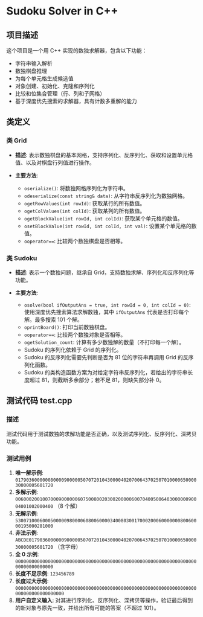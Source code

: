 # Sudoku Solver in C++

## 项目描述

这个项目是一个用 C++ 实现的数独求解器，包含以下功能：

- 字符串输入解析
- 数独棋盘推理
- 为每个单元格生成候选值
- 对象创建、初始化、克隆和序列化
- 比较和位集合管理（行、列和子网格）
- 基于深度优先搜索的求解器，具有计数多重解的能力

## 类定义

### 类 Grid

- **描述**: 表示数独棋盘的基本网格，支持序列化、反序列化、获取和设置单元格值、以及对棋盘行列值进行操作。

- **主要方法**:
  - `oserialize()`: 将数独网格序列化为字符串。
  - `odeserialize(const string& data)`: 从字符串反序列化为数独网格。
  - `ogetRowValues(int rowId)`: 获取某行的所有数值。
  - `ogetColValues(int colId)`: 获取某列的所有数值。
  - `ogetBlockValue(int rowId, int colId)`: 获取某个单元格的数值。
  - `osetBlockValue(int rowId, int colId, int val)`: 设置某个单元格的数值。
  - `ooperator==`: 比较两个数独棋盘是否相等。

### 类 Sudoku

- **描述**: 表示一个数独问题，继承自 Grid，支持数独求解、序列化和反序列化等功能。

- **主要方法**:
  - `osolve(bool ifOutputAns = true, int rowId = 0, int colId = 0)`: 使用深度优先搜索算法求解数独，其中 `ifOutputAns` 代表是否打印每个解。最多搜索 101 个解。
  - `oprintBoard()`: 打印当前数独棋盘。
  - `ooperator==`: 比较两个数独对象是否相等。
  - `ogetSolution_count`: 计算有多少数独解的数量（不打印每一个解）。
  - Sudoku 的序列化依赖于 Grid 的序列化。
  - Sudoku 的反序列化需要先判断是否为 81 位的字符串再调用 Grid 的反序列化函数。
  - Sudoku 的类构造函数方案为对给定字符串反序列化，若给出的字符串长度超过 81，则截断多余部分；若不足 81，则缺失部分补 0。

## 测试代码  test.cpp

### 描述

测试代码用于测试数独的求解功能是否正确，以及测试序列化、反序列化、深拷贝功能。

### 测试用例

1. **唯一解示例**: `017903600000080000900000507072010430000402070064370250701000065000030000005601720`
2. **多解示例**: `006000200100700090000006075008002030020000060070400500640300000090004001002000400` （8 个解）
3. **无解示例**: `530071000600050000098000060800600003400803001700020006000000080060000195000281000`
4. **非法示例**: `ABCDE0179036000000900000507072010430000402070064370250701000065000030000005601720` （含字母）
5. **全 0 示例**: `000000000000000000000000000000000000000000000000000000000000000000000000000000000`
6. **长度不足示例**: `123456789`
7. **长度过大示例**: `0000000000000000000000000000000000000000000000000000000000000000000000000000000000000`
8. **用户自定义输入**: 对其进行序列化、反序列化、深拷贝等操作，验证最后得到的新对象与原先一致，并给出所有可能的答案（不超过 101）。

